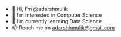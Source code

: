- 👋 Hi, I’m @adarshmulik
- 👀 I’m interested in Computer Science
- 🌱 I’m currently learning Data Science
- 📫 Reach me on adarshhmulik@gmail.com
